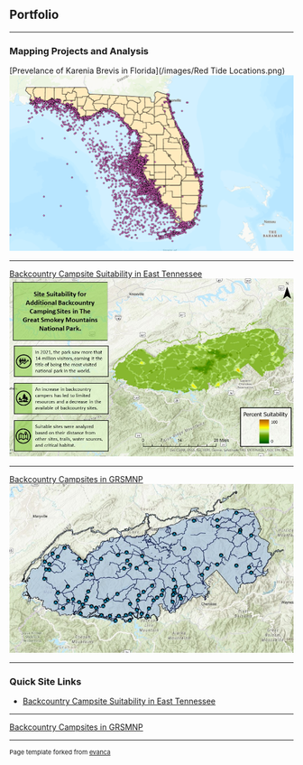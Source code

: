 ## Portfolio

---

### Mapping Projects and Analysis

[Prevelance of Karenia Brevis in Florida](/images/Red Tide Locations.png)
<img src="images/Red Tide Locations.png?raw=true"/>

---

[Backcountry Campsite Suitability in East Tennessee](https://storymaps.arcgis.com/stories/4d624daf97ec4162b4cfb5fbdddd3a33)
<img src="images/FINAL PROJECT_Presentation.jpg?raw=true"/>

---

[Backcountry Campsites in GRSMNP](https://arcg.is/brWm9)
<img src="images/GRSMNP.jpg?raw=true"/>

---
### Quick Site Links

- [Backcountry Campsite Suitability in East Tennessee](https://storymaps.arcgis.com/stories/4d624daf97ec4162b4cfb5fbdddd3a33/)

---

[Backcountry Campsites in GRSMNP](https://arcg.is/brWm9)

---
<p style="font-size:11px">Page template forked from <a href="https://github.com/evanca/quick-portfolio">evanca</a></p>
<!-- Remove above link if you don't want to attibute -->
